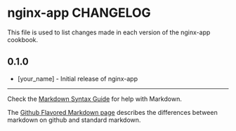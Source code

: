 nginx-app CHANGELOG
===================

This file is used to list changes made in each version of the nginx-app cookbook.

0.1.0
-----
- [your_name] - Initial release of nginx-app

- - -
Check the [Markdown Syntax Guide](http://daringfireball.net/projects/markdown/syntax) for help with Markdown.

The [Github Flavored Markdown page](http://github.github.com/github-flavored-markdown/) describes the differences between markdown on github and standard markdown.
